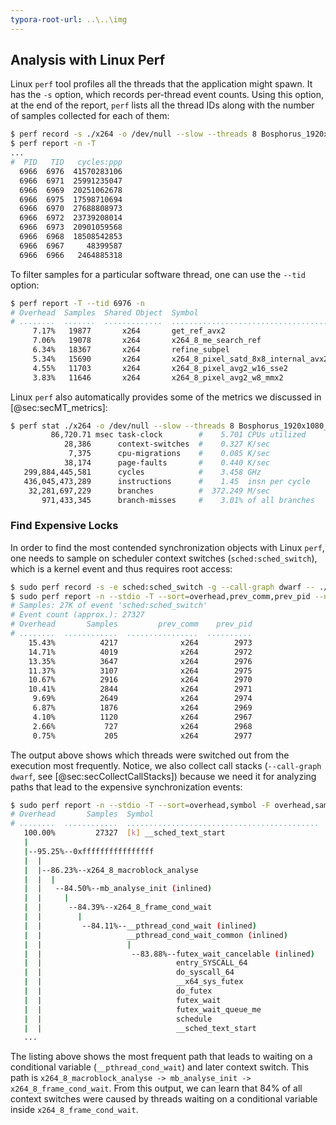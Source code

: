 ```yaml
---
typora-root-url: ..\..\img
---
```


## Analysis with Linux Perf

Linux `perf` tool profiles all the threads that the application might spawn. It has the `-s` option, which records per-thread event counts. Using this option, at the end of the report, `perf` lists all the thread IDs along with the number of samples collected for each of them:

```bash
$ perf record -s ./x264 -o /dev/null --slow --threads 8 Bosphorus_1920x1080_120fps_420_8bit_YUV.y4m
$ perf report -n -T
...
#  PID   TID   cycles:ppp
  6966  6976  41570283106
  6966  6971  25991235047
  6966  6969  20251062678
  6966  6975  17598710694
  6966  6970  27688808973
  6966  6972  23739208014
  6966  6973  20901059568
  6966  6968  18508542853
  6966  6967     48399587
  6966  6966   2464885318
```

To filter samples for a particular software thread, one can use the `--tid` option:

```bash
$ perf report -T --tid 6976 -n
# Overhead  Samples  Shared Object  Symbol
# ........  .......  .............  ...................................
     7.17%   19877       x264       get_ref_avx2
     7.06%   19078       x264       x264_8_me_search_ref
     6.34%   18367       x264       refine_subpel
     5.34%   15690       x264       x264_8_pixel_satd_8x8_internal_avx2
     4.55%   11703       x264       x264_8_pixel_avg2_w16_sse2
     3.83%   11646       x264       x264_8_pixel_avg2_w8_mmx2
```

Linux `perf` also automatically provides some of the metrics we discussed in [@sec:secMT_metrics]: 

```bash
$ perf stat ./x264 -o /dev/null --slow --threads 8 Bosphorus_1920x1080_120fps_420_8bit_YUV.y4m
         86,720.71 msec task-clock        #    5.701 CPUs utilized
            28,386      context-switches  #    0.327 K/sec
             7,375      cpu-migrations    #    0.085 K/sec
            38,174      page-faults       #    0.440 K/sec
   299,884,445,581      cycles            #    3.458 GHz
   436,045,473,289      instructions      #    1.45  insn per cycle
    32,281,697,229      branches          #  372.249 M/sec
       971,433,345      branch-misses     #    3.01% of all branches
```

### Find Expensive Locks

In order to find the most contended synchronization objects with Linux `perf`, one needs to sample on scheduler context switches (`sched:sched_switch`), which is a kernel event and thus requires root access:

```bash
$ sudo perf record -s -e sched:sched_switch -g --call-graph dwarf -- ./x264 -o /dev/null --slow --threads 8 Bosphorus_1920x1080_120fps_420_8bit_YUV.y4m
$ sudo perf report -n --stdio -T --sort=overhead,prev_comm,prev_pid --no-call-graph -F overhead,sample
# Samples: 27K of event 'sched:sched_switch'
# Event count (approx.): 27327
# Overhead       Samples         prev_comm    prev_pid
# ........  ............  ................  ..........
    15.43%          4217              x264        2973
    14.71%          4019              x264        2972
    13.35%          3647              x264        2976
    11.37%          3107              x264        2975
    10.67%          2916              x264        2970
    10.41%          2844              x264        2971
     9.69%          2649              x264        2974
     6.87%          1876              x264        2969
     4.10%          1120              x264        2967
     2.66%           727              x264        2968
     0.75%           205              x264        2977
```

The output above shows which threads were switched out from the execution most frequently. Notice, we also collect call stacks (`--call-graph dwarf`, see [@sec:secCollectCallStacks]) because we need it for analyzing paths that lead to the expensive synchronization events:

```bash
$ sudo perf report -n --stdio -T --sort=overhead,symbol -F overhead,sample -G
# Overhead       Samples  Symbol
# ........  ............  ...........................................
   100.00%         27327  [k] __sched_text_start                     
   |
   |--95.25%--0xffffffffffffffff
   |  |
   |  |--86.23%--x264_8_macroblock_analyse
   |  |  |
   |  |   --84.50%--mb_analyse_init (inlined)
   |  |     |
   |  |      --84.39%--x264_8_frame_cond_wait
   |  |        |
   |  |         --84.11%--__pthread_cond_wait (inlined)
   |  |                   __pthread_cond_wait_common (inlined)
   |  |                   |
   |  |                    --83.88%--futex_wait_cancelable (inlined)
   |  |                              entry_SYSCALL_64
   |  |                              do_syscall_64
   |  |                              __x64_sys_futex
   |  |                              do_futex
   |  |                              futex_wait
   |  |                              futex_wait_queue_me
   |  |                              schedule
   |  |                              __sched_text_start
   ...
```

The listing above shows the most frequent path that leads to waiting on a conditional variable (`__pthread_cond_wait`) and later context switch. This path is `x264_8_macroblock_analyse -> mb_analyse_init -> x264_8_frame_cond_wait`. From this output, we can learn that 84% of all context switches were caused by threads waiting on a conditional variable inside `x264_8_frame_cond_wait`. 
